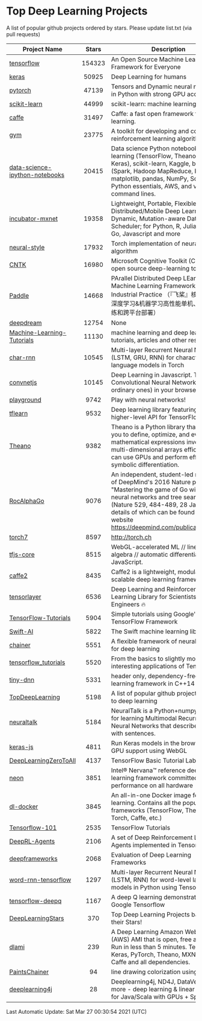# Top Deep Learning Projects
A list of popular github projects ordered by stars.
Please update list.txt (via pull requests)

|Project Name| Stars | Description |
| ---------- |:-----:| ----------- |
| [tensorflow](https://github.com/tensorflow/tensorflow) | 154323 | An Open Source Machine Learning Framework for Everyone |
| [keras](https://github.com/keras-team/keras) | 50925 | Deep Learning for humans |
| [pytorch](https://github.com/pytorch/pytorch) | 47139 | Tensors and Dynamic neural networks in Python with strong GPU acceleration |
| [scikit-learn](https://github.com/scikit-learn/scikit-learn) | 44999 | scikit-learn: machine learning in Python |
| [caffe](https://github.com/BVLC/caffe) | 31497 | Caffe: a fast open framework for deep learning. |
| [gym](https://github.com/openai/gym) | 23775 | A toolkit for developing and comparing reinforcement learning algorithms. |
| [data-science-ipython-notebooks](https://github.com/donnemartin/data-science-ipython-notebooks) | 20415 | Data science Python notebooks: Deep learning (TensorFlow, Theano, Caffe, Keras), scikit-learn, Kaggle, big data (Spark, Hadoop MapReduce, HDFS), matplotlib, pandas, NumPy, SciPy, Python essentials, AWS, and various command lines. |
| [incubator-mxnet](https://github.com/apache/incubator-mxnet) | 19358 | Lightweight, Portable, Flexible Distributed/Mobile Deep Learning with Dynamic, Mutation-aware Dataflow Dep Scheduler; for Python, R, Julia, Scala, Go, Javascript and more |
| [neural-style](https://github.com/jcjohnson/neural-style) | 17932 | Torch implementation of neural style algorithm |
| [CNTK](https://github.com/microsoft/CNTK) | 16980 | Microsoft Cognitive Toolkit (CNTK), an open source deep-learning toolkit |
| [Paddle](https://github.com/PaddlePaddle/Paddle) | 14668 | PArallel Distributed Deep LEarning: Machine Learning Framework from Industrial Practice （『飞桨』核心框架，深度学习&机器学习高性能单机、分布式训练和跨平台部署） |
| [deepdream](https://github.com/google/deepdream) | 12754 | None |
| [Machine-Learning-Tutorials](https://github.com/ujjwalkarn/Machine-Learning-Tutorials) | 11130 | machine learning and deep learning tutorials, articles and other resources  |
| [char-rnn](https://github.com/karpathy/char-rnn) | 10545 | Multi-layer Recurrent Neural Networks (LSTM, GRU, RNN) for character-level language models in Torch |
| [convnetjs](https://github.com/karpathy/convnetjs) | 10145 | Deep Learning in Javascript. Train Convolutional Neural Networks (or ordinary ones) in your browser. |
| [playground](https://github.com/tensorflow/playground) | 9742 | Play with neural networks! |
| [tflearn](https://github.com/tflearn/tflearn) | 9532 | Deep learning library featuring a higher-level API for TensorFlow. |
| [Theano](https://github.com/Theano/Theano) | 9382 | Theano is a Python library that allows you to define, optimize, and evaluate mathematical expressions involving multi-dimensional arrays efficiently. It can use GPUs and perform efficient symbolic differentiation. |
| [RocAlphaGo](https://github.com/Rochester-NRT/RocAlphaGo) | 9076 | An independent, student-led replication of DeepMind's 2016 Nature publication, "Mastering the game of Go with deep neural networks and tree search" (Nature 529, 484-489, 28 Jan 2016), details of which can be found on their website https://deepmind.com/publications.html. |
| [torch7](https://github.com/torch/torch7) | 8597 | http://torch.ch |
| [tfjs-core](https://github.com/tensorflow/tfjs-core) | 8515 | WebGL-accelerated ML // linear algebra // automatic differentiation for JavaScript. |
| [caffe2](https://github.com/facebookarchive/caffe2) | 8435 | Caffe2 is a lightweight, modular, and scalable deep learning framework. |
| [tensorlayer](https://github.com/tensorlayer/tensorlayer) | 6536 | Deep Learning and Reinforcement Learning Library for Scientists and Engineers 🔥 |
| [TensorFlow-Tutorials](https://github.com/nlintz/TensorFlow-Tutorials) | 5904 | Simple tutorials using Google's TensorFlow Framework |
| [Swift-AI](https://github.com/Swift-AI/Swift-AI) | 5822 | The Swift machine learning library. |
| [chainer](https://github.com/chainer/chainer) | 5551 | A flexible framework of neural networks for deep learning |
| [tensorflow_tutorials](https://github.com/pkmital/tensorflow_tutorials) | 5520 | From the basics to slightly more interesting applications of Tensorflow |
| [tiny-dnn](https://github.com/tiny-dnn/tiny-dnn) | 5331 | header only, dependency-free deep learning framework in C++14 |
| [TopDeepLearning](https://github.com/aymericdamien/TopDeepLearning) | 5198 | A list of popular github projects related to deep learning |
| [neuraltalk](https://github.com/karpathy/neuraltalk) | 5184 | NeuralTalk is a Python+numpy project for learning Multimodal Recurrent Neural Networks that describe images with sentences. |
| [keras-js](https://github.com/transcranial/keras-js) | 4811 | Run Keras models in the browser, with GPU support using WebGL |
| [DeepLearningZeroToAll](https://github.com/hunkim/DeepLearningZeroToAll) | 4137 | TensorFlow Basic Tutorial Labs |
| [neon](https://github.com/NervanaSystems/neon) | 3851 | Intel® Nervana™ reference deep learning framework committed to best performance on all hardware |
| [dl-docker](https://github.com/floydhub/dl-docker) | 3845 | An all-in-one Docker image for deep learning. Contains all the popular DL frameworks (TensorFlow, Theano, Torch, Caffe, etc.) |
| [Tensorflow-101](https://github.com/sjchoi86/Tensorflow-101) | 2535 | TensorFlow Tutorials |
| [DeepRL-Agents](https://github.com/awjuliani/DeepRL-Agents) | 2106 | A set of Deep Reinforcement Learning Agents implemented in Tensorflow. |
| [deepframeworks](https://github.com/zer0n/deepframeworks) | 2068 | Evaluation of Deep Learning Frameworks |
| [word-rnn-tensorflow](https://github.com/hunkim/word-rnn-tensorflow) | 1297 | Multi-layer Recurrent Neural Networks (LSTM, RNN) for word-level language models in Python using TensorFlow. |
| [tensorflow-deepq](https://github.com/siemanko/tensorflow-deepq) | 1167 | A deep Q learning demonstration using Google Tensorflow |
| [DeepLearningStars](https://github.com/hunkim/DeepLearningStars) | 370 | Top Deep Learning Projects based on their Stars! |
| [dlami](https://github.com/ritchieng/dlami) | 239 | A Deep Learning Amazon Web Service (AWS) AMI that is open, free and works. Run in less than 5 minutes. TensorFlow, Keras, PyTorch, Theano, MXNet, CNTK, Caffe and all dependencies. |
| [PaintsChainer](https://github.com/taizan/PaintsChainer) | 94 | line drawing colorization using chainer |
| [deeplearning4j](https://github.com/deeplearning4j/deeplearning4j) | 28 | Deeplearning4j, ND4J, DataVec and more - deep learning & linear algebra for Java/Scala with GPUs + Spark |

Last Automatic Update: Sat Mar 27 00:30:54 2021 (UTC)
